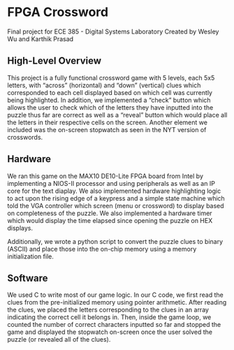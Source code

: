 # FPGA Crossword
Final project for ECE 385 - Digital Systems Laboratory 
Created by Wesley Wu and Karthik Prasad

## High-Level Overview
This project is a fully functional crossword game with 5 levels, each 5x5 letters, with “across” (horizontal) and “down” (vertical) clues which corresponded to each cell displayed based on which cell was currently being highlighted. In addition, we implemented a “check” button which allows the user to check which of the letters they have inputted into the puzzle thus far are correct as well as a “reveal” button which would place all the letters in their respective cells on the screen. Another element we included was the on-screen stopwatch as seen in the NYT version of crosswords.

## Hardware
We ran this game on the MAX10 DE10-Lite FPGA board from Intel by implementing a NIOS-II processor and using peripherals as well as an IP core for the text diaplay. We also implemented hardware highlighting logic to act upon the rising edge of a keypress and a simple state machine which told the VGA controller which screen (menu or crossword) to display based on completeness of the puzzle. We also implemented a hardware timer which would display the time elapsed since opening the puzzle on HEX displays.

Additionally, we wrote a python script to convert the puzzle clues to binary (ASCII) and place those into the on-chip memory using a memory initialization file.

## Software
We used C to write most of our game logic. In our C code, we first read the clues from the pre-initialized memory using pointer arithmetic. After reading the clues, we placed the letters corresponding to the clues in an array indicating the correct cell it belongs in. Then, inside the game loop, we counted the number of correct characters inputted so far and stopped the game and displayed the stopwatch on-screen once the user solved the puzzle (or revealed all of the clues).
